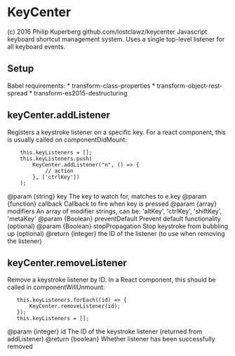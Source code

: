 # KeyCenter
(c) 2016 Philip Kuperberg
github.com/lostclawz/keycenter
Javascript keyboard shortcut management system. Uses a single top-level listener for all keyboard events.


## Setup
Babel requirements:
	*	transform-class-properties
	*	transform-object-rest-spread
	*	transform-es2015-destructuring


## keyCenter.addListener
Registers a keystroke listener on a specific key.
For a react component, this is usually called on componentDidMount:

		this.keyListeners = [];
		this.keyListeners.push(
			KeyCenter.addListener("n", () => {
				// action
			}, ['ctrlKey'])
		);

@param  {string}   	key             		The key to watch for, matches to e.key
@param  {function} 	callback        		Callback to fire when key is pressed
@param  {array}   	modifiers       		An array of modifier strings, can be: 'altKey', 'ctrlKey', 'shiftKey', 'metaKey'
@param  {Boolean}  	preventDefault  		Prevent default functionality (optional)
@param  {Boolean}  	stopPropagation 		Stop keystroke from bubbling up (optional)
@return {integer}                   		the ID of the listener (to use when removing the listener)


## keyCenter.removeListener
Remove a keystroke listener by ID.
In a React component, this should be called in componentWillUnmount:
   
	   this.keyListeners.forEach((id) => {
		   KeyCenter.removeListener(id);
	   });
	   this.keyListeners = [];
	
 @param  {integer}   	id       	The ID of the keystroke listener (returned from addListener)
 @return {boolean}            		Whether listener has been successfully removed
